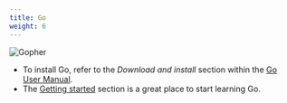 ```yaml
---
title: Go
weight: 6
---
```


![Gopher](https://raw.github.com/golang-samples/gopher-vector/master/gopher-front.png)

- To install Go, refer to the _Download and install_ section within the [Go User Manual](https://go.dev/doc/install).
- The [Getting started](https://go.dev/doc/tutorial/getting-started) section is a great place to start learning Go.
